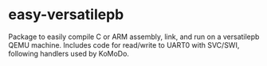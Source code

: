 # easy-versatilepb
Package to easily compile C or ARM assembly, link, and run on a versatilepb QEMU machine. Includes code for read/write to UART0 with SVC/SWI, following handlers used by KoMoDo.
